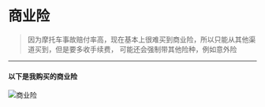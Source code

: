 # 商业险

> 因为摩托车事故赔付率高，现在基本上很难买到商业险，所以只能从其他渠道买到，但是要多收手续费，
> 可能还会强制带其他险种，例如意外险
---

#### 以下是我购买的商业险
![商业险](http://motor.rcer666.cn/insurance.png)
